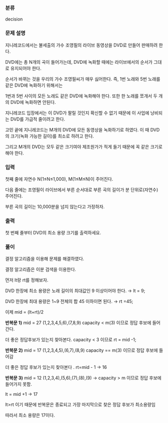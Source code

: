 ### 분류

decision

### 문제 설명

<p>
지니레코드에서는 불세출의 가수 조영필의 라이브 동영상을 DVD로 만들어 판매하려 한다.

DVD에는 총 N개의 곡이 들어가는데, DVD에 녹화할 때에는 라이브에서의 순서가 그대로 유지되어야 한다.

순서가 바뀌는 것을 우리의 가수 조영필씨가 매우 싫어한다. 즉, 1번 노래와 5번 노래를 같은 DVD에 녹화하기 위해서는

1번과 5번 사이의 모든 노래도 같은 DVD에 녹화해야 한다. 또한 한 노래를 쪼개서 두 개의 DVD에 녹화하면 안된다.

지니레코드 입장에서는 이 DVD가 팔릴 것인지 확신할 수 없기 때문에 이 사업에 낭비되는 DVD를 가급적 줄이려고 한다.

고민 끝에 지니레코드는 M개의 DVD에 모든 동영상을 녹화하기로 하였다. 이 때 DVD의 크기(녹화 가능한 길이)를 최소로 하려고 한다.

그리고 M개의 DVD는 모두 같은 크기여야 제조원가가 적게 들기 때문에 꼭 같은 크기로 해야 한다.
</p>


### 입력

 <p>첫째 줄에 자연수 N(1≤N≤1,000), M(1≤M≤N)이 주어진다.

다음 줄에는 조영필이 라이브에서 부른 순서대로 부른 곡의 길이가 분 단위로(자연수) 주어진다.

부른 곡의 길이는 10,000분을 넘지 않는다고 가정하자.</p>

### 출력

 <p>첫 번째 줄부터 DVD의 최소 용량 크기를 출력하세요.</p>

### 풀이 

<p>
결정 알고리즘을 이용해 문제를 해결하였다.

결정 알고리즘은 이분 검색을 이용한다.

먼저 lt랑 rt를 정해보자. 

DVD 한장에 최소 용량은 노래 길이의 최대값인 9 이상이어야 한다. → lt = 9;

DVD 한장에 최대 용량은 1~9 전체의 합 45 이하이면 된다. → rt =45;

이제 mid = (lt+rt)/2

**반복문 1)** mid = 27 (1,2,3,4,5,6),(7,8,9) capacity < m(3) 이므로 정답 후보에 들어간다.

더 좋은 정답후보가 있는지 찾아본다. capacity < 3 이므로 rt = mid -1;

**반복문 2)** mid = 17 (1,2,3,4,5),(6,7),(8,9) capacity == m(3) 이므로 정답 후보에 들어감

더 좋은 정답 후보가 있는지 찾아본다 . rt=mid - 1 → 16

**반복문 3)** mid  = 12 (1,2,3,4),(5,6),(7),(8),(9) → capacity > m 이므로 정답 후보에 들어가지 못함.

lt = mid +1 → 17 

lt>rt 이기 때문에 반복문은 종료되고 가장 마지막으로 찾은 정답 후보가 최소용량임

따라서 최소 용량은 17이다.

</p>

